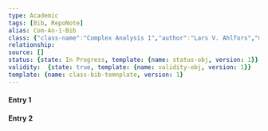 ```yaml
---
type: Academic
tags: [Bib, RepoNote]
alias: Com-An-1-Bib
class: {"class-name":"Complex Analysis 1","author":"Lars V. Ahlfors","medium":"Textbook","class-alias":"Com-An-1","title":"Complex Analysis","edition":"Third","publisher":"McGraw-Hill Book Company","ISBN":"0-07-000657-1","Length":321,"template":{"name":"class-textbook-obj","version":1}}
relationship: 
source: []
status: {state: In Progress, template: {name: status-obj, version: 1}}
validity:  {state: true, template: {name: validity-obj, version: 1}}
template: {name: class-bib-temnplate, version: 1}
---
```


#### Entry 1

#### Entry 2
